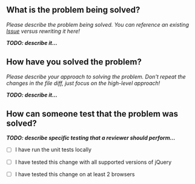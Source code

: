 ## What is the problem being solved?

_Please describe the problem being solved. You can reference an existing [Issue](https://github.com/jakerella/jquery-mockjax/issues) versus rewriting it here!_

_**TODO: describe it...**_

## How have you solved the problem?

_Please describe your approach to solving the problem. Don't repeat the changes in the file diff, just focus on the high-level approach!_

_**TODO: describe it...**_

## How can someone test that the problem was solved?

_**TODO: describe specific testing that a reviewer should perform...**_

 - [ ] I have run the unit tests locally
 - [ ] I have tested this change with all supported versions of jQuery
 - [ ] I have tested this change on at least 2 browsers

